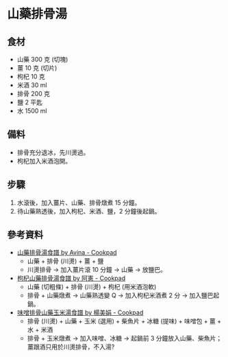 # 山藥排骨湯

## 食材

  - 山藥 300 克 (切塊)
  - 薑 10 克 (切片)
  - 枸杞 10 克
  - 米酒 30 ml
  - 排骨 200 克
  - 鹽 2 平匙
  - 水 1500 ml

## 備料

 - 排骨充分退冰，先川燙過。
 - 枸杞加入米酒泡開。

## 步驟

 1. 水滾後，加入薑片、山藥、排骨燉煮 15 分鐘。
 2. 待山藥熟透後，加入枸杞、米酒、鹽，2 分鐘後起鍋。

## 參考資料

  - [山藥排骨湯食譜 by Avina \- Cookpad](https://cookpad.com/tw/食譜/6447390)
      - 山藥 + 排骨 (川燙) + 薑 + 鹽
      - 川燙排骨 -> 加入薑片滾 10 分鐘 -> 山藥 -> 放鹽巴。
  - [枸杞山藥排骨湯食譜 by 阿憲 \- Cookpad](https://cookpad.com/tw/食譜/5511550)
      - 山藥 (切粗條) + 排骨 (川燙) + 枸杞 (用米酒泡軟)
      - 排骨 + 山藥燉煮 -> 山藥熟透變 Q -> 加入枸杞米酒煮 2 分 -> 加入鹽巴起鍋。
  - [味噌排骨山藥玉米湯食譜 by 楊美娟 \- Cookpad](https://cookpad.com/tw/食譜/3250800)
      - 排骨 (川燙) + 山藥 + 玉米 (選用) + 柴魚片 + 冰糖 (提味) + 味噌包 + 薑 + 水 + 米酒
      - 排骨 + 玉米燉煮 -> 加入味噌、冰糖 -> 起鍋前 3 分鐘放入山藥、柴魚片；薑跟酒只用於川燙排骨，不入湯?
